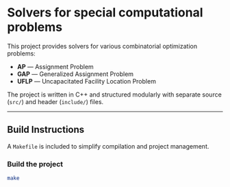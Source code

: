 # Solvers for special computational problems

This project provides solvers for various combinatorial optimization problems:
- **AP** — Assignment Problem
- **GAP** — Generalized Assignment Problem
- **UFLP** — Uncapacitated Facility Location Problem

The project is written in C++ and structured modularly with separate source (`src/`) and header (`include/`) files.

---

## Build Instructions
A `Makefile` is included to simplify compilation and project management.

### Build the project
```bash
make